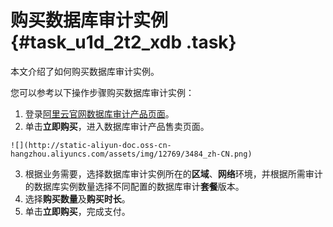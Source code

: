 # 购买数据库审计实例 {#task_u1d_2t2_xdb .task}

本文介绍了如何购买数据库审计实例。

您可以参考以下操作步骤购买数据库审计实例：

1.   登录[阿里云官网数据库审计产品页面](https://www.aliyun.com/product/dbaudit)。 
2.   单击**立即购买**，进入数据库审计产品售卖页面。 

    ![](http://static-aliyun-doc.oss-cn-hangzhou.aliyuncs.com/assets/img/12769/3484_zh-CN.png)

3.   根据业务需要，选择数据库审计实例所在的**区域**、**网络**环境，并根据所需审计的数据库实例数量选择不同配置的数据库审计**套餐**版本。 
4.   选择**购买数量**及**购买时长**。 
5.   单击**立即购买**，完成支付。 

